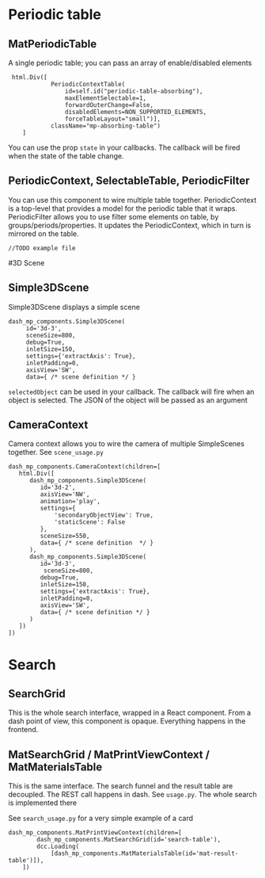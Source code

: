 # Periodic table

## MatPeriodicTable

A single periodic table; you can pass an array of enable/disabled elements

```
 html.Div([
            PeriodicContextTable(
                id=self.id("periodic-table-absorbing"),
                maxElementSelectable=1,
                forwardOuterChange=False,
                disabledElements=NON_SUPPORTED_ELEMENTS,
                forceTableLayout="small")],
            className="mp-absorbing-table")
    ]
```

You can use the prop `state` in your callbacks. The callback will be fired when the state of the 
table change.

## PeriodicContext, SelectableTable, PeriodicFilter

You can use this component to wire multiple table together. 
PeriodicContext is a top-level that provides a model for the periodic table that it wraps.
PeriodicFilter allows you to use filter some elements on table, by groups/periods/properties.
It updates the PeriodicContext, which in turn is mirrored on the table.
```
//TODO example file
```

#3D Scene

## Simple3DScene

Simple3DScene displays a simple scene

```
dash_mp_components.Simple3DScene(
     id='3d-3',
     sceneSize=800,
     debug=True,
     inletSize=150,
     settings={'extractAxis': True},
     inletPadding=0,
     axisView='SW',
     data={ /* scene definition */ }
```

`selectedObject` can be used in your callback. The callback will fire when an object is selected.
The JSON of the object will be passed as an argument

## CameraContext

Camera context allows you to wire the camera of multiple SimpleScenes together. See `scene_usage.py`

```
dash_mp_components.CameraContext(children=[
   html.Div([
      dash_mp_components.Simple3DScene(
         id='3d-2',
         axisView='NW',
         animation='play',
         settings={
             'secondaryObjectView': True,
             'staticScene': False
         },
         sceneSize=550,
         data={ /* scene definition  */ }
      ),
      dash_mp_components.Simple3DScene(
         id='3d-3',
          sceneSize=800,
         debug=True,
         inletSize=150,
         settings={'extractAxis': True},
         inletPadding=0,
         axisView='SW',
         data={ /* scene definition */ }
      )
   ])
])
```


# Search

## SearchGrid

This is the whole search interface, wrapped in a React component. From a dash point of view, this
component is opaque. Everything happens in the frontend.

## MatSearchGrid / MatPrintViewContext / MatMaterialsTable

This is the same interface. The search funnel and the result table are decoupled. The REST call
happens in dash. See `usage.py`. The whole search is implemented there

See `search_usage.py` for a very simple example of a card

```
dash_mp_components.MatPrintViewContext(children=[
        dash_mp_components.MatSearchGrid(id='search-table'),
        dcc.Loading(
            [dash_mp_components.MatMaterialsTable(id='mat-result-table')]),
    ])
```

##


